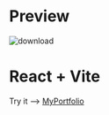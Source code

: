 # Preview

![download](https://github.com/PhakkaponPumpour/Portfolio/assets/134637954/a5381ad2-73eb-4f99-bccc-d2e58d385dec)


# React + Vite

Try it --> [MyPortfolio](https://portfoliophakkapon.netlify.app/)
